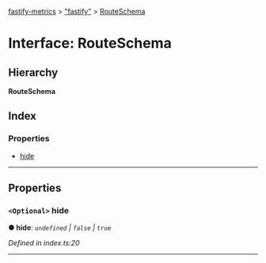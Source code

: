 [fastify-metrics](../README.md) > ["fastify"](../modules/_fastify_.md) > [RouteSchema](../interfaces/_fastify_.routeschema.md)

# Interface: RouteSchema

## Hierarchy

**RouteSchema**

## Index

### Properties

* [hide](_fastify_.routeschema.md#hide)

---

## Properties

<a id="hide"></a>

### `<Optional>` hide

**● hide**: *`undefined` | `false` | `true`*

*Defined in index.ts:20*

___

